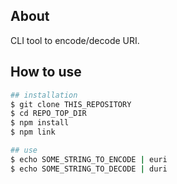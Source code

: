 ## About
CLI tool to encode/decode URI.

## How to use
```sh
## installation
$ git clone THIS_REPOSITORY
$ cd REPO_TOP_DIR
$ npm install
$ npm link

## use
$ echo SOME_STRING_TO_ENCODE | euri
$ echo SOME_STRING_TO_DECODE | duri
```
